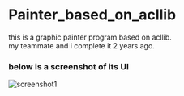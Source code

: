 # Painter_based_on_acllib

this is a graphic painter program based on acllib.  
my teammate and i complete it 2 years ago.  
### below is a screenshot of its UI
![screenshot1][screenshot1]

[screenshot1]:https://github.com/KazeLv/pictures/blob/master/project%20screenshot/CAD.PNG "screenshot1"
